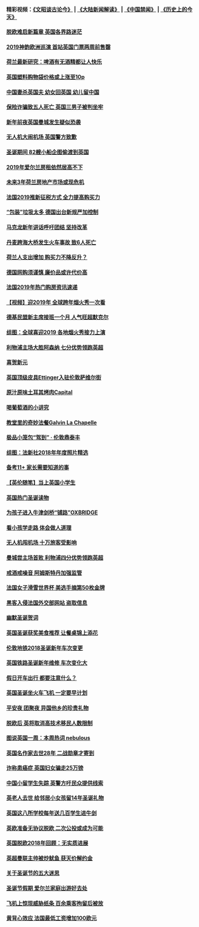 #### 精彩视频：[《文昭谈古论今》](https://github.com/gfw-breaker/wenzhao/blob/master/README.md?t=01041231) | [《大陆新闻解读》](https://github.com/gfw-breaker/ntdtv-comedy/blob/master/README.md?t=01041231) | [《中国禁闻》](https://github.com/gfw-breaker/ntdtv-news/blob/master/README.md?t=01041231) | [《历史上的今天》](https://github.com/gfw-breaker/today-in-history/blob/master/README.md?t=01041231) 

#### [脱欧难启新篇章 英国各界路迷茫](../pages/nsc974/n10951727.md?t=01041231) 

#### [2019神韵欧洲巡演 首站英国门票两周前售罄](../pages/nsc974/n10951678.md?t=01041231) 

#### [荷兰最新研究：啤酒有无酒精都让人快乐](../pages/nsc974/n10950834.md?t=01041231) 

#### [英国塑料购物袋价格或上涨至10p](../pages/nsc974/n10951770.md?t=01041231) 

#### [中国妻杀英国夫 幼女回英国 幼儿留中国](../pages/nsc974/n10951754.md?t=01041231) 

#### [保险诈骗致五人死亡 英国三男子被判坐牢](../pages/nsc974/n10951747.md?t=01041231) 

#### [新年前夜英国曼城发生疑似恐袭](../pages/nsc974/n10951741.md?t=01041231) 

#### [无人机大闹机场 英国警方致歉](../pages/nsc974/n10951733.md?t=01041231) 

#### [圣诞期间 82艘小船企图偷渡到英国](../pages/nsc974/n10951711.md?t=01041231) 

#### [2019年爱尔兰房租依然居高不下](../pages/nsc974/n10950906.md?t=01041231) 

#### [未来3年荷兰房地产市场或现危机](../pages/nsc974/n10950888.md?t=01041231) 

#### [法国2019推新征税方式 全力提高购买力](../pages/nsc974/n10946987.md?t=01041231) 

#### [“包装”垃圾太多 德国出台新规严加控制](../pages/nsc974/n10948358.md?t=01041231) 

#### [马克龙新年讲话呼吁团结 坚持改革](../pages/nsc974/n10947012.md?t=01041231) 

#### [丹麦跨海大桥发生火车事故 致6人死亡](../pages/nsc974/n10948353.md?t=01041231) 

#### [荷兰人支出增加 购买力不降反升？](../pages/nsc974/n10948390.md?t=01041231) 

#### [德国网购须谨慎 廉价品或许代价高](../pages/nsc974/n10948233.md?t=01041231) 

#### [法国2019年热门购房资讯速递](../pages/nsc974/n10947033.md?t=01041231) 

#### [【视频】迎2019年 全球跨年烟火秀一次看](../pages/nsc974/n10946627.md?t=01041231) 

#### [德基民盟新主席接班一个月 人气旺超默克尔](../pages/nsc974/n10946634.md?t=01041231) 

#### [组图：全球喜迎2019 各地烟火秀接力上演](../pages/nsc974/n10945584.md?t=01041231) 

#### [利物浦主场大胜阿森纳 七分优势领跑英超](../pages/nsc974/n10945421.md?t=01041231) 

#### [喜贺新元](../pages/nsc974/n10936605.md?t=01041231) 

#### [英国顶级皮具Ettinger入驻伦敦萨维尔街](../pages/nsc974/n10936595.md?t=01041231) 

#### [原汁原味土耳其烤肉Capital](../pages/nsc974/n10936573.md?t=01041231) 

#### [喝葡萄酒的小讲究](../pages/nsc974/n10936535.md?t=01041231) 

#### [教堂里的奇妙法餐Galvin La Chapelle](../pages/nsc974/n10935913.md?t=01041231) 

#### [极品小笼包“驾到” · 伦敦鼎泰丰](../pages/nsc974/n10935791.md?t=01041231) 

#### [组图：法新社2018年年度照片精选](../pages/nsc974/n10935213.md?t=01041231) 

#### [备考11+ 家长需要知道的事](../pages/nsc974/n10934312.md?t=01041231) 

#### [【英伦随笔】当上英国小学生](../pages/nsc974/n10934305.md?t=01041231) 

#### [英国热门圣诞读物](../pages/nsc974/n10934285.md?t=01041231) 

#### [为孩子进入牛津剑桥“铺路”OXBRIDGE](../pages/nsc974/n10934233.md?t=01041231) 

#### [看小孩学走路 体会做人道理](../pages/nsc974/n10934169.md?t=01041231) 

#### [无人机闯机场  十万旅客受影响](../pages/nsc974/n10934028.md?t=01041231) 

#### [曼城尝主场首败 利物浦四分优势领跑英超](../pages/nsc974/n10932818.md?t=01041231) 

#### [戒酒戒噪音 阿姆斯特丹加强监管](../pages/nsc974/n10928070.md?t=01041231) 

#### [法国女子滑雪世界杯 美选手摘第50枚金牌](../pages/nsc974/n10927351.md?t=01041231) 

#### [黑客入侵法国外交部网站 盗取信息](../pages/nsc974/n10927269.md?t=01041231) 

#### [幽默圣诞贺词](../pages/nsc974/n10926672.md?t=01041231) 

#### [英国圣诞获奖美食推荐 让餐桌锦上添花](../pages/nsc974/n10926641.md?t=01041231) 

#### [伦敦地铁2018圣诞新年车次变更](../pages/nsc974/n10926629.md?t=01041231) 

#### [英国铁路圣诞新年维修 车次变化大](../pages/nsc974/n10926618.md?t=01041231) 

#### [假日开车出行 都要注意什么？](../pages/nsc974/n10926610.md?t=01041231) 

#### [英国圣诞坐火车飞机 一定要早计划](../pages/nsc974/n10926599.md?t=01041231) 

#### [平安夜 团聚夜 异国他乡的珍贵礼物](../pages/nsc974/n10925634.md?t=01041231) 

#### [脱欧后 英将取消高技术移民人数限制](../pages/nsc974/n10924981.md?t=01041231) 

#### [图说英国一周：本周热词 nebulous](../pages/nsc974/n10925020.md?t=01041231) 

#### [英国名作家去世28年 二战勋章才寄到](../pages/nsc974/n10925014.md?t=01041231) 

#### [诈称患癌症 英国妇女骗走25万镑](../pages/nsc974/n10925008.md?t=01041231) 

#### [中国小留学生失踪  英警方吁民众提供线索](../pages/nsc974/n10925001.md?t=01041231) 

#### [英老人去世 给邻居小女孩留14年圣诞礼物](../pages/nsc974/n10924997.md?t=01041231) 

#### [英国这八所学校每年送几百学生进牛剑](../pages/nsc974/n10924990.md?t=01041231) 

#### [英欧准备无协议脱欧 二次公投或成为可能](../pages/nsc974/n10923373.md?t=01041231) 

#### [英国脱欧2018年回顾：无实质进展](../pages/nsc974/n10923355.md?t=01041231) 

#### [英超曼联主帅被炒鱿鱼 获天价解约金](../pages/nsc974/n10922656.md?t=01041231) 

#### [关于圣诞节的五大迷思](../pages/nsc974/n10919864.md?t=01041231) 

#### [圣诞节假期 爱尔兰家庭出游好去处](../pages/nsc974/n10919966.md?t=01041231) 

#### [飞机上惊现威胁纸条 百余乘客拘留后被放](../pages/nsc974/n10920081.md?t=01041231) 

#### [黄背心效应 法国最低工资增加100欧元](../pages/nsc974/n10919737.md?t=01041231) 

